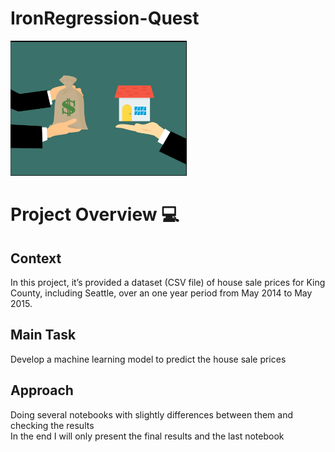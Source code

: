 # IronRegression-Quest

![](https://github.com/goncalocostacarvalho/IronRegression-Quest/blob/main/IronRegression-Quest.png)

# Project Overview 💻

## Context <br />
In this project, it’s provided a dataset (CSV file) of house sale prices for King County, including Seattle, over an one year period from May 2014 to May 2015.

## Main Task <br />
Develop a machine learning model to predict the house sale prices

## Approach <br />
Doing several notebooks with slightly differences between them and checking the results <br /> In the end I will only present the final results and the last notebook
